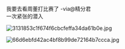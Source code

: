 
我要去看周董打比赛了 -via@精分君   
一次紧张的潜入

![3131853c1f674f6cbcfeffa34da61b0e.jpg](https://wxlzmt.github.io/cdn1/ext/qw/groups/30017/3131853c1f674f6cbcfeffa34da61b0e.jpg)

![66d6ebfd42ac4bf8b99de72164b7ccca.jpg](https://wxlzmt.github.io/cdn1/ext/qw/groups/30017/66d6ebfd42ac4bf8b99de72164b7ccca.jpg)
